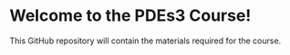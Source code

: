 # Welcome to the PDEs3 Course!

This GitHub repository will contain the materials required for the course.
